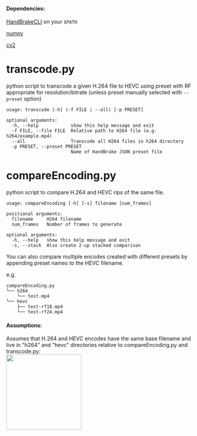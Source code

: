 #### Dependencies:
[HandBrakeCLI](https://handbrake.fr/downloads2.php) on your `$PATH`

[numpy](https://pypi.org/project/numpy/)

[cv2](https://pypi.org/project/opencv-python/)

# transcode.py
python script to transcode a given H.264 file to HEVC using preset with RF appropriate for resolution/bitrate (unless preset manually selected with `--preset` option)

```
usage: transcode [-h] (-f FILE | --all) [-p PRESET]

optional arguments:
  -h, --help            show this help message and exit
  -f FILE, --file FILE  Relative path to H264 file (e.g. h264/example.mp4)
  --all                 Transcode all H264 files in h264 directory
  -p PRESET, --preset PRESET
                        Name of HandBrake JSON preset file
```


# compareEncoding.py
python script to compare H.264 and HEVC rips of the same file.

```
usage: compareEncoding [-h] [-s] filename [num_frames]

positional arguments:
  filename     H264 filename
  num_frames   Number of frames to generate

optional arguments:
  -h, --help   show this help message and exit
  -s, --stack  Also create 2-up stacked comparison
```

You can also compare multiple encodes created with different presets by appending preset names to the HEVC filename.

e.g.
```
compareEncoding.py
└── h264
    └── test.mp4
└── hevc
    ├── test-rf18.mp4
    └── test-rf24.mp4
```

#### Assumptions:

Assumes that H.264 and HEVC encodes have the same base filename and live in "h264" and "hevc" directories relative to compareEncoding.py and transcode.py:<br>
<img src="https://i.imgur.com/1hZwNnV.png" width="200"/>
